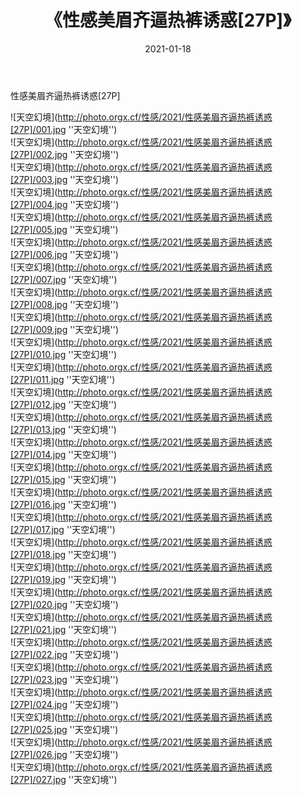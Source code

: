 ﻿---
layout: post
title:  《性感美眉齐逼热裤诱惑[27P]》
date:   2021-01-18
image: http://photo.orgx.cf/性感/2021/性感美眉齐逼热裤诱惑[27P]/000.jpg
categories: [美女, 性感, 泳衣]
---

性感美眉齐逼热裤诱惑[27P]



![天空幻境](http://photo.orgx.cf/性感/2021/性感美眉齐逼热裤诱惑[27P]/001.jpg ''天空幻境'') <br>
![天空幻境](http://photo.orgx.cf/性感/2021/性感美眉齐逼热裤诱惑[27P]/002.jpg ''天空幻境'') <br>
![天空幻境](http://photo.orgx.cf/性感/2021/性感美眉齐逼热裤诱惑[27P]/003.jpg ''天空幻境'') <br>
![天空幻境](http://photo.orgx.cf/性感/2021/性感美眉齐逼热裤诱惑[27P]/004.jpg ''天空幻境'') <br>
![天空幻境](http://photo.orgx.cf/性感/2021/性感美眉齐逼热裤诱惑[27P]/005.jpg ''天空幻境'') <br>
![天空幻境](http://photo.orgx.cf/性感/2021/性感美眉齐逼热裤诱惑[27P]/006.jpg ''天空幻境'') <br>
![天空幻境](http://photo.orgx.cf/性感/2021/性感美眉齐逼热裤诱惑[27P]/007.jpg ''天空幻境'') <br>
![天空幻境](http://photo.orgx.cf/性感/2021/性感美眉齐逼热裤诱惑[27P]/008.jpg ''天空幻境'') <br>
![天空幻境](http://photo.orgx.cf/性感/2021/性感美眉齐逼热裤诱惑[27P]/009.jpg ''天空幻境'') <br>
![天空幻境](http://photo.orgx.cf/性感/2021/性感美眉齐逼热裤诱惑[27P]/010.jpg ''天空幻境'') <br>
![天空幻境](http://photo.orgx.cf/性感/2021/性感美眉齐逼热裤诱惑[27P]/011.jpg ''天空幻境'') <br>
![天空幻境](http://photo.orgx.cf/性感/2021/性感美眉齐逼热裤诱惑[27P]/012.jpg ''天空幻境'') <br>
![天空幻境](http://photo.orgx.cf/性感/2021/性感美眉齐逼热裤诱惑[27P]/013.jpg ''天空幻境'') <br>
![天空幻境](http://photo.orgx.cf/性感/2021/性感美眉齐逼热裤诱惑[27P]/014.jpg ''天空幻境'') <br>
![天空幻境](http://photo.orgx.cf/性感/2021/性感美眉齐逼热裤诱惑[27P]/015.jpg ''天空幻境'') <br>
![天空幻境](http://photo.orgx.cf/性感/2021/性感美眉齐逼热裤诱惑[27P]/016.jpg ''天空幻境'') <br>
![天空幻境](http://photo.orgx.cf/性感/2021/性感美眉齐逼热裤诱惑[27P]/017.jpg ''天空幻境'') <br>
![天空幻境](http://photo.orgx.cf/性感/2021/性感美眉齐逼热裤诱惑[27P]/018.jpg ''天空幻境'') <br>
![天空幻境](http://photo.orgx.cf/性感/2021/性感美眉齐逼热裤诱惑[27P]/019.jpg ''天空幻境'') <br>
![天空幻境](http://photo.orgx.cf/性感/2021/性感美眉齐逼热裤诱惑[27P]/020.jpg ''天空幻境'') <br>
![天空幻境](http://photo.orgx.cf/性感/2021/性感美眉齐逼热裤诱惑[27P]/021.jpg ''天空幻境'') <br>
![天空幻境](http://photo.orgx.cf/性感/2021/性感美眉齐逼热裤诱惑[27P]/022.jpg ''天空幻境'') <br>
![天空幻境](http://photo.orgx.cf/性感/2021/性感美眉齐逼热裤诱惑[27P]/023.jpg ''天空幻境'') <br>
![天空幻境](http://photo.orgx.cf/性感/2021/性感美眉齐逼热裤诱惑[27P]/024.jpg ''天空幻境'') <br>
![天空幻境](http://photo.orgx.cf/性感/2021/性感美眉齐逼热裤诱惑[27P]/025.jpg ''天空幻境'') <br>
![天空幻境](http://photo.orgx.cf/性感/2021/性感美眉齐逼热裤诱惑[27P]/026.jpg ''天空幻境'') <br>
![天空幻境](http://photo.orgx.cf/性感/2021/性感美眉齐逼热裤诱惑[27P]/027.jpg ''天空幻境'') <br>